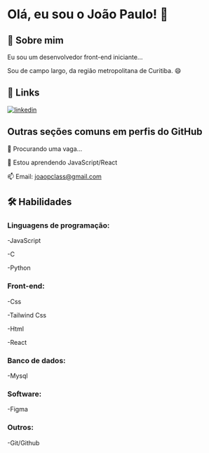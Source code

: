 
# Olá, eu sou o João Paulo! 👋


## 🚀 Sobre mim
Eu sou um desenvolvedor front-end iniciante... 

Sou de campo largo, da região metropolitana de Curitiba. 😄


## 🔗 Links
[![linkedin](https://img.shields.io/badge/linkedin-0A66C2?style=for-the-badge&logo=linkedin&logoColor=white)](https://www.linkedin.com/in/joaopauloclass/)



## Outras seções comuns em perfis do GitHub
🔭 Procurando uma vaga...

🧠 Estou aprendendo JavaScript/React

📫 Email: joaopclass@gmail.com


## 🛠 Habilidades
### Linguagens de programação:
-JavaScript

-C

-Python

### Front-end:
-Css

-Tailwind Css

-Html

-React

### Banco de dados:
-Mysql

### Software:
-Figma

### Outros:
-Git/Github

